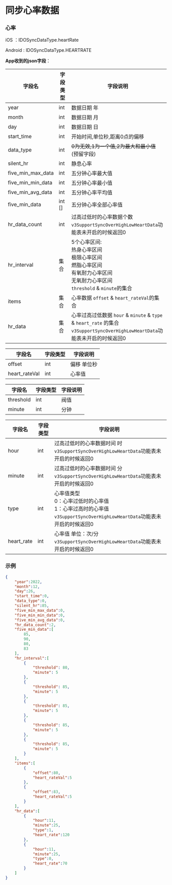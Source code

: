 # 同步心率数据

### 心率

iOS ：IDOSyncDataType.heartRate 

Android : IDOSyncDataType.HEARTRATE

**App收到的json字段**：

| 字段名            | 字段类型 | 字段说明                                                     |
| ----------------- | -------- | ------------------------------------------------------------ |
| year              | int      | 数据日期 年                                                  |
| month             | int      | 数据日期 月                                                  |
| day               | int      | 数据日期 日                                                  |
| start_time        | int      | 开始时间,单位秒,距离0点的偏移                                |
| data_type         | int      | ~~0为无效,1为一个值,2为最大和最小值~~ (预留字段)             |
| silent_hr         | int      | 静息心率                                                     |
| five_min_max_data | int      | 五分钟心率最大值                                             |
| five_min_min_data | int      | 五分钟心率最小值                                             |
| five_min_avg_data | int      | 五分钟心率平均值                                             |
| five_min_data     | int []   | 五分钟心率全部心率值                                         |
| hr_data_count     | int      | 过高过低时的心率数据个数 <br />`v3SupportSyncOverHighLowHeartData`功能表未开启的时候返回0 |
| hr_interval       | 集合     | 5个心率区间:<br/>热身心率区间 <br/>极限心率区间 <br/>燃脂心率区间 <br/>有氧耐力心率区间 <br/>无氧耐力心率区间<br />`threshold` & `minute`的集合 |
| items             | 集合     | 心率数据 `offset` & `heart_rateVal`的集合                    |
| hr_data           | 集合     | 心率过高过低数据 `hour` & `minute` & `type` & `heart_rate` 的集合<br />`v3SupportSyncOverHighLowHeartData`功能表未开启的时候返回0 |

| 字段名        | 字段类型 | 字段说明    |
| ------------- | -------- | ----------- |
| offset        | int      | 偏移 单位秒 |
| heart_rateVal | int      | 心率值      |

| 字段名    | 字段类型 | 字段说明 |
| --------- | -------- | -------- |
| threshold | int      | 阀值     |
| minute    | int      | 分钟     |

| 字段名     | 字段类型 | 字段说明                                                     |
| ---------- | -------- | ------------------------------------------------------------ |
| hour       | int      | 过高过低时的心率数据时间 时<br />`v3SupportSyncOverHighLowHeartData`功能表未开启的时候返回0 |
| minute     | int      | 过高过低时的心率数据时间 分<br />`v3SupportSyncOverHighLowHeartData`功能表未开启的时候返回0 |
| type       | int      | 心率值类型 <br />0：心率过低时的心率值 <br />1：心率过高时的心率值<br />`v3SupportSyncOverHighLowHeartData`功能表未开启的时候返回0 |
| heart_rate | int      | 心率值 单位：次/分<br />`v3SupportSyncOverHighLowHeartData`功能表未开启的时候返回0 |

### 示例

```json
{
    "year":2022,
    "month":12,
    "day":26,
    "start_time":0,
    "data_type":0,
    "silent_hr":85,
    "five_min_max_data":0,
    "five_min_min_data":0,
    "five_min_avg_data":0,
    "hr_data_count":2,
    "five_min_data":[
        85,
        90,
        80,
        83
    ],
    "hr_interval":[
        {
            "threshold": 80,
            "minute": 5
        },
        {
            "threshold": 85,
            "minute": 5
        },
        {
            "threshold": 85,
            "minute": 5
        },
        {
            "threshold": 85,
            "minute": 5
        },
        {
            "threshold": 85,
            "minute": 5
        }
    ],
    "items":[
        {
            "offset":80,
            "heart_rateVal":5
        },
        {
            "offset":83,
            "heart_rateVal":5
        }
    ],
    "hr_data":[
        {
            "hour":11,
            "minute":25,
            "type":1,
            "heart_rate":120
        },
        {
            "hour":11,
            "minute":25,
            "type":0,
            "heart_rate":70
        }
    ]
}
```

